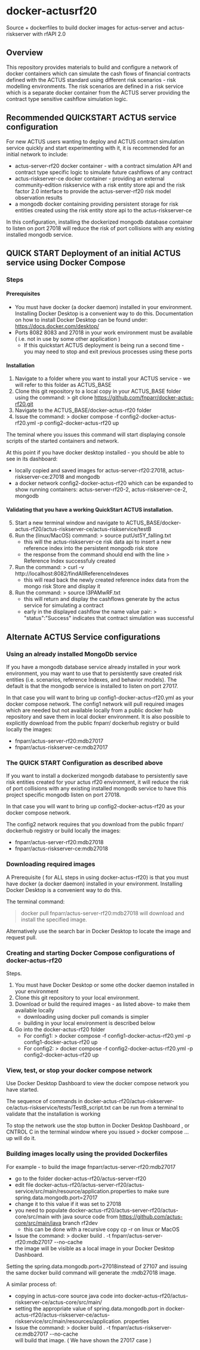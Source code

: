 # docker-actusrf20
Source + dockerfiles  to build docker images for actus-server and actus-riskserver with rfAPI 2.0
## Overview
This repository provides materials to build and configure a network of docker containers which can simulate the cash flows of financial contracts defined with the ACTUS standard using different risk scenarios - risk modelling environments. The risk scenarios are defined in a risk service which is a separate docker container from the ACTUS server providing the contract type sensitive cashflow simulation logic.  
## Recommended QUICKSTART ACTUS service configuration 
For new ACTUS users wanting to deploy and ACTUS contract simulation service quickly and start experimenting with it, it is recommended for an initial network to include:
*  actus-server-rf20 docker container - with a contract simulation API and contract type specific logic to simulate future cashflows of any contract
*  actus-riskserver-ce docker container - providing an external community-edition riskservice with a risk entity store api and the risk factor 2.0 interface to provide the actus-server-rf20 risk model observation results
*  a mongodb docker containing providing persistent storage for risk entities created using the risk entity store api to the actus-riskserver-ce

In this configuration, installing the dockerized mongodb database container to listen on port 27018 will reduce the risk of port collisions with any existing installed mongodb service.

## QUICK START Deployment of an initial ACTUS service using Docker Compose 
### Steps
#### Prerequisites
*   You must have docker (a docker daemon) installed in your environment. Installing Docker Desktop is a convenient way to do this. Documentation on how to install Docker Desktop can be found under: https://docs.docker.com/desktop/ 
*   Ports 8082 8083 and 27018 in your work environment must be available ( i.e. not in use by some other application )
    *  If this quickstart ACTUS deployment is being run a second time - you may need to stop and exit previous processes using these ports      

#### Installation
1.  Navigate to a folder where you want to install your ACTUS service - we will refer to this folder as ACTUS_BASE
2.  Clone this git repository to a local copy in your ACTUS_BASE folder using the command: > git clone https://github.com/fnparr/docker-actus-rf20.git
3.  Navigate to the ACTUS_BASE/docker-actus-rf20 folder
4.  Issue the command: > docker compose -f config2-docker-actus-rf20.yml -p config2-docker-actus-rf20 up

The teminal where you issues this command will start displaying console scripts of the started containers and network. 

At this point if you have docker desktop installed - you should be able to see in its dashboard:
*   locally copied and saved images for actus-server-rf20:27018, actus-riskserver-ce:27018 and mongodb
*   a docker network config2-docker-actus-rf20 which can be expanded to show running containers: actus-server-rf20-2, actus-riskserver-ce-2, mongodb

#### Validating that you have a working QuickStart ACTUS installation. 
5.  Start a new terminal window and navigate to ACTUS_BASE/docker-actus-rf20/actus-riskserver-ce/actus-riskservice/testB
6.  Run the (linux/MacOS) command:   > source putUst5Y_falling.txt
    * this will the actus-riskserver-ce risk data api to insert a new reference index into the persistent mongodb risk store
    * the response from the command should end with the line > Reference Index successfuly created
7.  Run the command:   > curl -v http://localhost:8082/findAllReferenceIndexes
    * this will read back the newly created reference index data from the mongo risk Store and display it
8.  Run the command:   > source l3PAMwRF.txt
    * this will return and display the cashflows generate by the actus service for simulating a contract
    * early in the displayed cashflow the name value pair:  > "status":"Success"
      indicates that contract simulation was successful

## Alternate ACTUS Service configurations
### Using an already installed MongoDb service 
If you have a mongodb database service already installed in your work environment, you may want to use that to persistently save created risk entities 
(i.e. scenarios, reference Indexes, and behavior models). The default is that the mongodb service is installed to listen on port 27017. 

In that case you will want to bring up config1-docker-actus-rf20.yml as your docker compose network.
The config1 network will pull required images which are needed but not available locally from a public docker hub repository and save them in local docker environment.
It is also possible to explicitly download from the public fnparr/ dockerhub registry or build locally the images:
*  fnparr/actus-server-rf20:mdb27017
*  fnparr/actus-riskserver-ce:mdb27017

### The QUICK START Configuration as described above 
If you want to install a dockerized mongodb database to persistently save risk entities created for your actus rf20 environment, it will reduce the risk of port collisions with any existing installed mongodb service to have this project specific mongodb listen on port 27018. 

In that case you will want to bring up config2-docker-actus-rf20 as your docker compose network. 

The config2 network requires that you download from the public fnparr/ dockerhub registry or build locally the images:
*  fnparr/actus-server-rf20:mdb27018
*  fnparr/actus-riskserver-ce:mdb27018

### Downloading required images 
A Prerequisite ( for ALL steps in using docker-actus-rf20) is that you must have docker (a docker daemon) installed in your environment. 
Installing Docker Desktop is a convenient way to do this.

The terminal command:
  > docker pull fnparr/actus-server-rf20:mdb27018
will download and install the specified image.

Alternatively use the search bar in Docker Desktop to locate the image and request pull. 
 
### Creating and starting Docker Compose configurations of docker-actus-rf20 
Steps.
1. You must have Docker Desktop or some othe docker daemon installed in your environment
2. Clone this git repository to your local environment.
3. Download or build the required images - as listed above- to make them available locally
   * downloading using docker pull comands is simpler
   * building in your local environment is described below
4. Go into  the docker-actus-rf20 folder
   * For config1:  > docker compose -f config1-docker-actus-rf20.yml -p config1-docker-actus-rf20 up
   * For config2:  > docker compose -f config2-docker-actus-rf20.yml -p config2-docker-actus-rf20 up

### View, test,  or stop your docker compose network
Use Docker Desktop Dashboard to view the docker compose network you have started.

The sequence of commands in docker-actus-rf20/actus-riskserver-ce/actus-riskservice/tests/TestB_script.txt
can be run from a terminal to validate that the installation is working 

To stop the network use the stop button in Docker Desktop Dashboard , or CNTROL C in the terminal 
window where you issued > docker compose ... up will do it. 

### Building images locally using the provided Dockerfiles
For example - to build the image fnparr/actus-server-rf20:mdb27017 
* go to the folder docker-actus-rf20/actus-server-rf20
* edit file docker-actus-rf20/actus-server-rf20/actus-service/src/main/resource/application.properties to make sure spring.data.mongodb.port=27017
* change it to this value if it was set to 27018
* you need to populate docker-actus-rf20/actus-server-rf20/actus-core/src/main with java source code from https://github.com/actus-core/src/main/java branch rf2dev
  * this can be done with a recursive copy cp -r on linux or MacOS
* Issue the command: > docker build . -t fnparr/actus-server-rf20:mdb27017 --no-cache
* the image will be visible as a local image in your Docker Desktop Dashboard.

Setting the spring.data.mongodb.port=27018instead of 27107 and issuing the same docker build command will generate the :mdb27018 image.

A similar process of:
* copying in actus-core source java code into docker-actus-rf20/actus-riskserver-ce/actus-core/src/main/
* setting the appropriate value of spring.data.mongodb.port in docker-actus-rf20/actus-riskserver-ce/actus-riskservice/src/main/resources/application. properties 
*  Issue the command: > docker build . -t fnparr/actus-riskserver-ce:mdb27017 --no-cache   
 will build that image. ( We have shown the 27017 case )      

